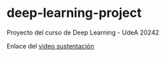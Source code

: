 # deep-learning-project
Proyecto del curso de Deep Learning - UdeA 20242

Enlace del [video sustentación](https://youtu.be/oJExM6tmhIY)
